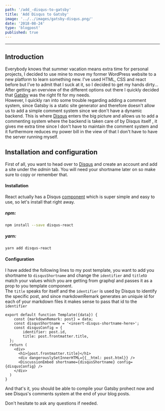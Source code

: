 ```yaml
---
path: '/add_-disqus-to-gatsby'
title: 'Add Disqus to Gatsby'
image: '../../images/gatsby-disqus.png/'
date: '2018-08-24'
type: 'blogpost'
published: true
---
```


------------------------------------------------------------------------
## Introduction
Everybody knows that summer vacation means extra time for personal projects, I decided to use mine to move my former WordPress website to a new platform to learn something new.
I've used HTML, CSS and react before but I've to admit that I suck at it, so I decided to get my hands dirty... After getting an overview of the different options out there I quickly decided that [Gatsby](https://www.gatsbyjs.org) was the right fit for my needs.  
However, I quickly ran into some trouble regarding adding a comment system, since Gatsby is a static site generator and therefore doesn't allow us to add a simple comment system since we don't have a dynamic backend. This is where [Disqus](https://disqus.com) enters the big picture and allows us to add a commenting system where the backend is taken care of by Disqus itself , it gives me extra time since I don't have to maintain the comment system and it furthermore reduces my power bill in the view of that I don't have to have the server running myself.  


## Installation and configuration
First of all, you want to head over to [Disqus](https://disqus.com) and create an account and add a site under the *admin* tab. You will need your shortname later on so make sure to copy or remember that.  


#### Installation 

React actually has a Disqus [component](https://github.com/disqus/disqus-react) which is super simple and easy to use, so let's install that right away.

##### npm:
```bash
npm install --save disqus-react
```


##### yarn:
```bash
yarn add disqus-react
```

#### Configuration

I have added the following lines to my post template, you want to add you shortname to `disqusShortname` and change the `identifier` and `title`to match your values which you are getting from graphql and passes it as a prop to you template component.  
The `title` speaks for itself and the `identifier` is used by Disqus to identify the specific post, and since markdownRemark generates an uniquie id for each of your markdown files it makes sense to pass that id to the `identifier` 
```jsx{3-7,12}
export default function Template({data}) {
    const {markdownRemark: post} = data;
    const disqusShortname = '<insert-disqus-shortname-here>';
    const disqusConfig = {
        identifier: post.id,
        title: post.frontmatter.title,
  };
  return (
    <div>
      <h1>{post.frontmatter.title}</h1>
      <div dangerouslySetInnerHTML={{__html: post.html}} />
      <DiscussionEmbed shortname={disqusShortname} config={disqusConfig} />
    </div>
  )
}
```

And that's it, you should be able to compile your Gatsby prohect now and see Disqus's comments system at the end of your blog posts. 
  
Don't hesitate to ask any questions if needed.
